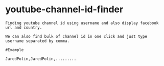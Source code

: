 # youtube-channel-id-finder
   
    Finding youtube channel id using username and also display facebook url and country.
    
    We can also find bulk of channel id in one click and just type username separated by comma.
    
    #Example
    
    JaredPolin,JaredPolin,.........
